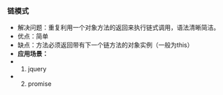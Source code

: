 ### 链模式
* 解决问题：重复利用一个对象方法的返回来执行链式调用，语法清晰简洁。
* 优点：简单
* 缺点：方法必须返回带有下一个链方法的对象实例（一般为this）
* **应用场景：**
* 1. jquery
* 2. promise